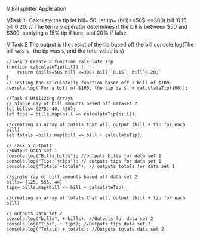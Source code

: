 // Bill splitter Application

//Task 1- Calculate the tip 
let bill= 50;
let tip= (bill)>=50$ <=300) bill '0.15; bill'0.20;
// The ternary operator determines if the bill is between $50 and $300, applying a 15% tip if ture, and 20% if false

// Task 2 The output is the reslut of the tip based off the bill
console.log(The bill was `$,` the tip was `$`, and the total value is `$`)

    //Task 3 Create a function calculate Tip
    function calculateTip(bill) (
        return (bill>=50$ bill <=300) bill `0.15`; bill`0.20;`
    )
    // Testing the calculateTip function based off a bill of $100
    console.log(`For a bill of $100, the tip is $ `+ calculateTip(100));

    //Task 4 Utilizing Arrays
    // Single ray of bill amounts based off dataset 2
    let bills= {275, 40, 430};
    let tips = bills.map(bill => calculateTip(bill));

    //creating an array of totals that will output (bill + tip for each bill)
    let totals =bills.map(bill => bill + calculateTip);

    // Task 5 outputs
    //Output Data Set 1
    console.log("Bills:bills"); //outputs bills for data set 1
    console.log("Tips:`+tips"); // outputs tips for data set 1
    console.log("Totals`=totals"); // outputs totals for data set 1
    
    //single ray of bill amounts based off data set 2
    bills= {125, 555, 44}
    tips= bills.map(bill => bill + calculateTip);

    //creating an array of totals that will output (bill + tip for each bill)

    // outputs Data set 2
    console.log("bills", + bills); //Outputs for data set 2
    console.log("Tips", + tips); //Outputs tips data set 2
    console.log("Totals: + totals); //Outputs totals data set 2




